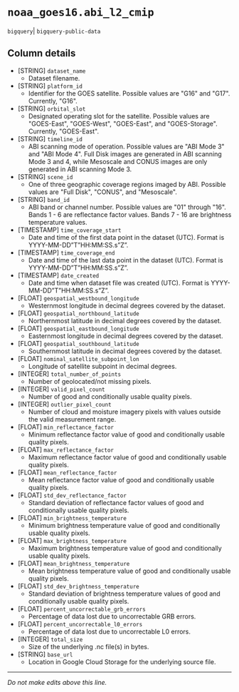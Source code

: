# `noaa_goes16.abi_l2_cmip`
`bigquery`| `bigquery-public-data`

## Column details
* [STRING]    `dataset_name`
  - Dataset filename.
* [STRING]    `platform_id`
  - Identifier for the GOES satellite. Possible values are "G16" and "G17". Currently, "G16".
* [STRING]    `orbital_slot`
  - Designated operating slot for the satellite. Possible values are "GOES-East", "GOES-West", "GOES-East", and "GOES-Storage". Currently, "GOES-East".
* [STRING]    `timeline_id`
  - ABI scanning mode of operation. Possible values are "ABI Mode 3" and "ABI Mode 4". Full Disk images are generated in ABI scanning Mode 3 and 4, while Mesoscale and CONUS images are only generated in ABI scanning Mode 3.
* [STRING]    `scene_id`
  - One of three geographic coverage regions imaged by ABI. Possible values are "Full Disk", "CONUS", and "Mesoscale".
* [STRING]    `band_id`
  - ABI band or channel number. Possible values are "01" through "16". Bands 1 - 6 are reflectance factor values. Bands 7 - 16 are brightness temperature values.
* [TIMESTAMP] `time_coverage_start`
  - Date and time of the first data point in the dataset (UTC). Format is YYYY-MM-DD”T”HH:MM:SS.s”Z”.
* [TIMESTAMP] `time_coverage_end`
  - Date and time of the last data point in the dataset (UTC). Format is YYYY-MM-DD”T”HH:MM:SS.s”Z”.
* [TIMESTAMP] `date_created`
  - Date and time when dataset file was created (UTC). Format is YYYY-MM-DD”T”HH:MM:SS.s”Z”.
* [FLOAT]     `geospatial_westbound_longitude`
  - Westernmost longitude in decimal degrees covered by the dataset.
* [FLOAT]     `geospatial_northbound_latitude`
  - Northernmost latitude in decimal degrees covered by the dataset.
* [FLOAT]     `geospatial_eastbound_longitude`
  - Easternmost longitude in decimal degrees covered by the dataset.
* [FLOAT]     `geospatial_southbound_latitude`
  - Southernmost latitude in decimal degrees covered by the dataset.
* [FLOAT]     `nominal_satellite_subpoint_lon`
  - Longitude of satellite subpoint in decimal degrees.
* [INTEGER]   `total_number_of_points`
  - Number of geolocated/not missing pixels.
* [INTEGER]   `valid_pixel_count`
  - Number of good and conditionally usable quality pixels.
* [INTEGER]   `outlier_pixel_count`
  - Number of cloud and moisture imagery pixels with values outside the valid measurement range.
* [FLOAT]     `min_reflectance_factor`
  - Minimum reflectance factor value of good and conditionally usable quality pixels.
* [FLOAT]     `max_reflectance_factor`
  - Maximum reflectance factor value of good and conditionally usable quality pixels.
* [FLOAT]     `mean_reflectance_factor`
  - Mean reflectance factor value of good and conditionally usable quality pixels.
* [FLOAT]     `std_dev_reflectance_factor`
  - Standard deviation of reflectance factor values of good and conditionally usable quality pixels.
* [FLOAT]     `min_brightness_temperature`
  - Minimum brightness temperature value of good and conditionally usable quality pixels.
* [FLOAT]     `max_brightness_temperature`
  - Maximum brightness temperature value of good and conditionally usable quality pixels.
* [FLOAT]     `mean_brightness_temperature`
  - Mean brightness temperature value of good and conditionally usable quality pixels.
* [FLOAT]     `std_dev_brightness_temperature`
  - Standard deviation of brightness temperature values of good and conditionally usable quality pixels.
* [FLOAT]     `percent_uncorrectable_grb_errors`
  - Percentage of data lost due to uncorrectable GRB errors.
* [FLOAT]     `percent_uncorrectable_l0_errors`
  - Percentage of data lost due to uncorrectable L0 errors.
* [INTEGER]   `total_size`
  - Size of the underlying .nc file(s) in bytes.
* [STRING]    `base_url`
  - Location in Google Cloud Storage for the underlying source file.

-------------------------------------------------------------------------------
*Do not make edits above this line.*

